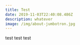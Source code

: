 ```yaml
---
title: Test
date: 2019-11-03T22:40:08.486Z
description: whatever
image: /img/about-jumbotron.jpg
---
```

test test test
